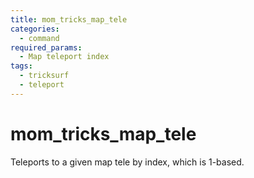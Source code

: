 ```yaml
---
title: mom_tricks_map_tele
categories:
  - command
required_params:
  - Map teleport index
tags:
  - tricksurf
  - teleport
---
```


# mom_tricks_map_tele

Teleports to a given map tele by index, which is 1-based.
